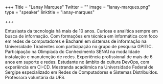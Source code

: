 +++
Title = "Lanay Marques"
Twitter = ""
image = "lanay-marques.png"
type = "speaker"
linktitle = "lanay-marques"

+++

Entusiasta da tecnologia há mais de 10 anos. Curiosa e analítica sempre em busca de informação. Com formações em técnica em informática com foco em redes de computadores e Bacharel em sistemas de informação na Universidade Tiradentes com participação no grupo de pesquisa GPITIC. Participação na Olimpíada do Conhecimento SENAI na modalidade instalação e manutenção de redes. Experiência profissional de mais de 6 anos em suporte e redes. Estudante no âmbito da cultura DevOps, com experiência em CI-CD. Mestranda acadêmica na Universidade Federal de Sergipe especializado em Redes de Computadores e Sistemas Distribuídos. Professora voluntária da UFS.
